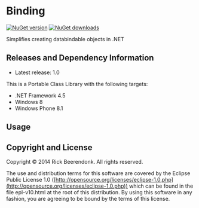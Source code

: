 Binding
=======

[![NuGet version](http://img.shields.io/nuget/v/Beerendonk.Binding.svg)](https://www.nuget.org/packages/Beerendonk.Binding)
[![NuGet downloads](http://img.shields.io/nuget/dt/Beerendonk.Binding.svg)](https://www.nuget.org/packages/Beerendonk.Binding)

Simplifies creating databindable objects in .NET

## Releases and Dependency Information

* Latest release: 1.0

This is a Portable Class Library with the following targets:

* .NET Framework 4.5
* Windows 8
* Windows Phone 8.1

## Usage

## Copyright and License
Copyright © 2014 Rick Beerendonk. All rights reserved.

The use and distribution terms for this software are covered by the Eclipse Public License 1.0 ([http://opensource.org/licenses/eclipse-1.0.php](http://opensource.org/licenses/eclipse-1.0.php)) which can be found in the file epl-v10.html at the root of this distribution. By using this software in any fashion, you are agreeing to be bound by the terms of this license.
